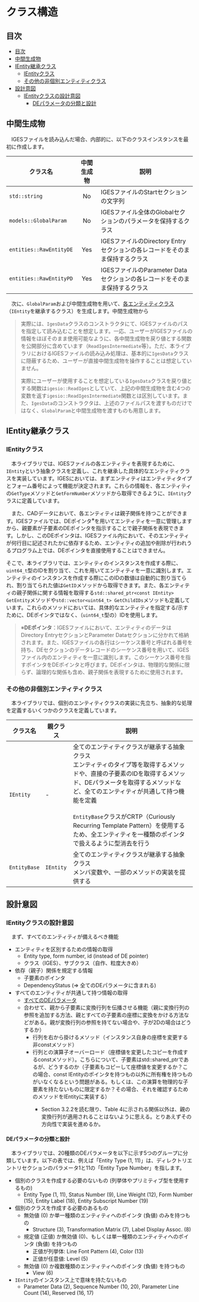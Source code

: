 # クラス構造

## 目次

- [目次](#目次)
- [中間生成物](#中間生成物)
- [IEntity継承クラス](#ientity継承クラス)
  - [IEntityクラス](#ientityクラス)
  - [その他の非個別エンティティクラス](#その他の非個別エンティティクラス)
- [設計意図](#設計意図)
  - [IEntityクラスの設計意図](#ientityクラスの設計意図)
    - [DEパラメータの分類と設計](#deパラメータの分類と設計)

## 中間生成物

　IGESファイルを読み込んだ場合、内部的に、以下のクラスインスタンスを最初に作成します。

| クラス名 | 中間生成物 | 説明 |
| --- | :-: | --- |
| `std::string` | No | IGESファイルのStartセクションの文字列 |
| `models::GlobalParam` | No | IGESファイル全体のGlobalセクションのパラメータを保持するクラス |
| `entities::RawEntityDE` | Yes | IGESファイルのDirectory Entryセクションの各レコードをそのまま保持するクラス |
| `entities::RawEntityPD` | Yes | IGESファイルのParameter Dataセクションの各レコードをそのまま保持するクラス |

　次に、`GlobalParam`および中間生成物を用いて、[各エンティティクラス](#ientity継承クラス)（`IEntity`を継承するクラス）を生成します。中間生成物から

> 実際には、`IgesData`クラスのコンストラクタにて、IGESファイルのパスを指定して読み込むことを想定します。一応、ユーザーがIGESファイルの情報をほぼそのまま使用可能なように、各中間生成物を戻り値とする関数を公開部分に含めています（`ReadIgesIntermediate`等）。ただ、本ライブラリにおけるIGESファイルの読み込み処理は、基本的に`IgesData`クラスに隠蔽するため、ユーザーが直接中間生成物を操作することは想定していません。
>
> 実際にユーザーが使用することを想定している`IgesData`クラスを戻り値とする関数は`igesio::ReadIges`としていて、上記の中間生成物を含む4つの変数を返す`igesio::ReadIgesIntermediate`関数とは区別しています。また、`IgesData`のコンストラクタは、上述のファイルパスを渡すものだけではなく、`GlobalParam`と中間生成物を渡すものも用意します。

## IEntity継承クラス

### IEntityクラス

　本ライブラリでは、IGESファイルの各エンティティを表現するために、`IEntity`という抽象クラスを定義し、これを継承した具体的なエンティティクラスを実装しています。IGESにおいては、まずエンティティはエンティティタイプとフォーム番号によって機能が決定されます。これらの情報を、各エンティティの`GetType`メソッドと`GetFormNumber`メソッドから取得できるように、`IEntity`クラスに定義しています。

　また、CADデータにおいて、各エンティティは親子関係を持つことができます。IGESファイルでは、DEポインタ<sup>※</sup>を用いてエンティティを一意に管理しますから、親要素が子要素のDEポインタを指示することで親子関係を表現できます。しかし、このDEポインタは、IGESファイル内において、そのエンティティが何行目に記述されたかに依存するため、エンティティの追加や削除が行われうるプログラム上では、DEポインタを直接使用することはできません。

そこで、本ライブラリでは、エンティティのインスタンスを作成する際に、`uint64_t`型のIDを割り当て、これを用いてエンティティを一意に識別します。エンティティのインスタンスを作成する際にこのIDの数値は自動的に割り当てられ、割り当てられた値は`GetID`メソッドから取得できます。また、各エンティティの親子関係に関する情報を取得する`std::shared_ptr<const IEntity> GetEntity`メソッドや`std::vector<uint64_t> GetChildIDs`メソッドも定義しています。これらのメソッドにおいては、具体的なエンティティを指定する/示すために、DEポインタではなく、（`uint64_t`型の）IDを使用します。

> ※**DEポインタ**：IGESファイルにおいて、エンティティのデータはDirectory EntryセクションとParameter Dataセクションに分かれて格納されます。また、IGESファイルの各行はシーケンス番号と呼ばれる番号を持ち、DEセクションのデータレコードのシーケンス番号を用いて、IGESファイル内のエンティティを一意に識別します。このシーケンス番号を指すポインタをDEポインタと呼びます。DEポインタは、物理的な関係に限らず、論理的な関係も含め、親子関係を表現するために使用されます。

### その他の非個別エンティティクラス

　本ライブラリでは、個別のエンティティクラスの実装に先立ち、抽象的な処理を定義するいくつかのクラスを定義しています。

| クラス名 | 親クラス | 説明 |
| --- | --- | --- |
| `IEntity` | - | 全てのエンティティクラスが継承する抽象クラス<br>エンティティのタイプ等を取得するメソッドや、直接の子要素のIDを取得するメソッド、DEパラメータを取得するメソッドなど、全てのエンティティが共通して持つ機能を定義<br><br>`EntityBase`クラスがCRTP（Curiously Recurring Template Pattern）を使用するため、全エンティティを一種類のポインタで扱えるように型消去を行う |
| `EntityBase` | `IEntity` | 全てのエンティティクラスが継承する抽象クラス<br>メンバ変数や、一部のメソッドの実装を提供する |

## 設計意図

### IEntityクラスの設計意図

　まず、すべてのエンティティが備えるべき機能

- エンティティを区別するための情報の取得
  - Entity type, form number, id (instead of DE pointer)
  - クラス（IGES）、サブクラス（自作、粒度大きめ）
- 依存（親子）関係を規定する情報
  - 子要素のポインタ
  - DependencyStatus (⇒ 全てのDEパラメータに含まれる)
- すべてのエンティティが共通して持つ情報の取得
  - [すべてのDEパラメータ](#deパラメータの分類と設計)
  - 合わせて、親から子要素に変換行列を伝播させる機能（親に変換行列の参照を追加する方法、親とすべての子要素の座標に変換をかける方法などがある。親が変換行列の参照を持てない場合や、子が2Dの場合はどうするか）
    - 行列を右から掛けるメソッド（インスタンス自身の座標を変更する非constメソッド）
    - 行列との演算子オーバーロード（座標値を変更したコピーを作成するconstメソッド）。こちらについて、子要素はstd::shared_ptr<const IEntity>であるが、どうするのか（子要素もコピーして座標値を変更するか？この場合、const IEntityのポインタを持つもの以外に所有権を持つものがいなくなるという問題がある。もしくは、この演算を物理的な子要素を持たないものに限定するか？その場合、それを確認するためのメソッドをIEntityに実装する）
      - Section 3.2.2を読む限り、Table 4に示される関係以外は、親の変換行列が適用されることはないように思える。とりあえずその方向性で実装を進めるか。

#### DEパラメータの分類と設計

　本ライブラリでは、20種類のDEパラメータを以下に示す5つのグループに分類しています。以下の表では、例えば「Entity Type (1, 11)」は、ディレクトリエントリセクションのパラメータ1と11の「Entity Type Number」を指します。

- 個別のクラスを作成する必要のないもの (列挙体やプリミティブ型を使用するもの)
  - Entity Type (1, 11), Status Number (9), Line Weight (12), Form Number (15), Entity Label (18), Entity Subscript Number (19)
- 個別のクラスを作成する必要のあるもの
  - 無効値 (0) か単一種類のエンティティへのポインタ (負値) のみを持つもの
    - Structure (3), Transformation Matrix (7), Label Display Assoc. (8)
  - 規定値 (正値) か無効値 (0)、もしくは単一種類のエンティティへのポインタ (負値) を持つもの
    - 正値が列挙体: Line Font Pattern (4), Color (13)
    - 正値が任意値: Level (5)
  - 無効値 (0) か複数種類のエンティティへのポインタ (負値) を持つもの
    - View (6)
- `IEntity`のインスタンス上で意味を持たないもの
  - Parameter Data (2), Sequence Number (10, 20), Parameter Line Count (14), Reserved (16, 17)
